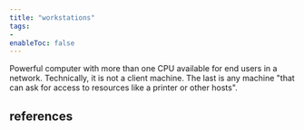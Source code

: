 ```yaml
---
title: "workstations"
tags:
- 
enableToc: false
---
```


Powerful computer with more than one CPU available for end users in a network. Technically, it is not a client machine. The last is any machine "that can ask for access to resources like a printer or other hosts".

## references

